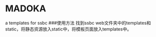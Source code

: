 # MADOKA
a templates for ssbc
###使用方法
找到ssbc web文件夹中的templates和static，将静态资源放入static中，将模板页面放入templates中。
